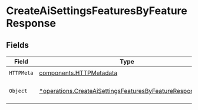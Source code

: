 # CreateAiSettingsFeaturesByFeatureResponse


## Fields

| Field                                                                                                                                 | Type                                                                                                                                  | Required                                                                                                                              | Description                                                                                                                           |
| ------------------------------------------------------------------------------------------------------------------------------------- | ------------------------------------------------------------------------------------------------------------------------------------- | ------------------------------------------------------------------------------------------------------------------------------------- | ------------------------------------------------------------------------------------------------------------------------------------- |
| `HTTPMeta`                                                                                                                            | [components.HTTPMetadata](../../models/components/httpmetadata.md)                                                                    | :heavy_check_mark:                                                                                                                    | N/A                                                                                                                                   |
| `Object`                                                                                                                              | [*operations.CreateAiSettingsFeaturesByFeatureResponseBody](../../models/operations/createaisettingsfeaturesbyfeatureresponsebody.md) | :heavy_minus_sign:                                                                                                                    | a list of Response objects                                                                                                            |